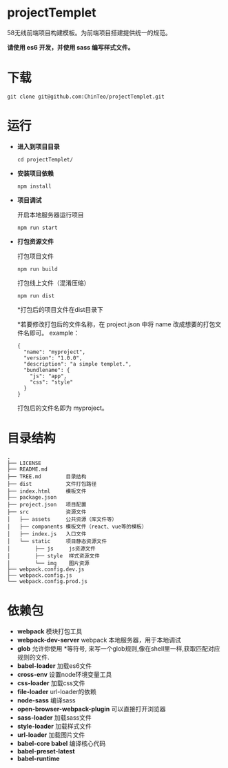 # projectTemplet
58无线前端项目构建模板。为前端项目搭建提供统一的规范。

__请使用 es6 开发，并使用 sass 编写样式文件。__
# 下载
```
git clone git@github.com:ChinTeo/projectTemplet.git
```
# 运行

* __进入到项目目录__

    ```
    cd projectTemplet/
    ```
* __安装项目依赖__
    ```
    npm install
    ```

* __项目调试__  

    开启本地服务器运行项目
    ```
    npm run start
    ```
* __打包资源文件__

    打包项目文件
    ```
    npm run build
    ```

    打包线上文件（混淆压缩）
    ```
    npm run dist
    ```

    *打包后的项目文件在dist目录下

    *若要修改打包后的文件名称，在 project.json 中将 name 改成想要的打包文件名即可。
    example：
    ```
    {
      "name": "myproject",
      "version": "1.0.0",
      "description": "a simple templet.",
      "bundlename": {
        "js": "app",
        "css": "style"
      }
    }

    ```
    打包后的文件名即为 myproject。
# 目录结构
```
.  
├── LICENSE  
├── README.md  
├── TREE.md        目录结构  
├── dist           文件打包路径  
├── index.html     模板文件  
├── package.json  
├── project.json   项目配置
├── src            资源文件  
│   ├── assets     公共资源（库文件等）  
│   ├── components 模板文件（react、vue等的模板）
│   ├── index.js   入口文件  
│   └── static     项目静态资源文件  
│        ├── js     js资源文件
│        ├── style  样式资源文件
│        └── img    图片资源
├── webpack.config.dev.js  
├── webpack.config.js  
└── webpack.config.prod.js  
```

# 依赖包

* __webpack__  模块打包工具
* __webpack-dev-server__ webpack 本地服务器，用于本地调试
* __glob__ 允许你使用 *等符号, 来写一个glob规则,像在shell里一样,获取匹配对应规则的文件.
* __babel-loader__ 加载es6文件
* __cross-env__ 设置node环境变量工具
* __css-loader__ 加载css文件
* __file-loader__ url-loader的依赖
* __node-sass__ 编译sass
* __open-browser-webpack-plugin__ 可以直接打开浏览器
* __sass-loader__ 加载sass文件
* __style-loader__ 加载样式文件
* __url-loader__ 加载图片文件
* __babel-core babel__ 编译核心代码
* __babel-preset-latest__
* __babel-runtime__
